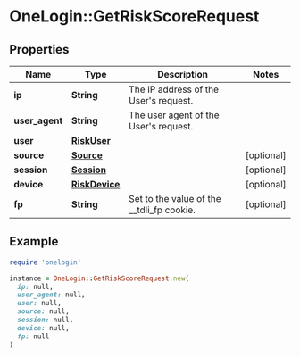 # OneLogin::GetRiskScoreRequest

## Properties

| Name | Type | Description | Notes |
| ---- | ---- | ----------- | ----- |
| **ip** | **String** | The IP address of the User&#39;s request. |  |
| **user_agent** | **String** | The user agent of the User&#39;s request. |  |
| **user** | [**RiskUser**](RiskUser.md) |  |  |
| **source** | [**Source**](Source.md) |  | [optional] |
| **session** | [**Session**](Session.md) |  | [optional] |
| **device** | [**RiskDevice**](RiskDevice.md) |  | [optional] |
| **fp** | **String** | Set to the value of the __tdli_fp cookie. | [optional] |

## Example

```ruby
require 'onelogin'

instance = OneLogin::GetRiskScoreRequest.new(
  ip: null,
  user_agent: null,
  user: null,
  source: null,
  session: null,
  device: null,
  fp: null
)
```

